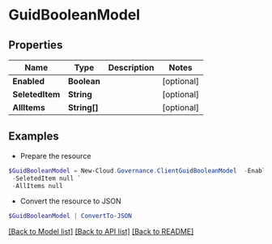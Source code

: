 # GuidBooleanModel
## Properties

Name | Type | Description | Notes
------------ | ------------- | ------------- | -------------
**Enabled** | **Boolean** |  | [optional] 
**SeletedItem** | **String** |  | [optional] 
**AllItems** | **String[]** |  | [optional] 

## Examples

- Prepare the resource
```powershell
$GuidBooleanModel = New-Cloud.Governance.ClientGuidBooleanModel  -Enabled null `
 -SeletedItem null `
 -AllItems null
```

- Convert the resource to JSON
```powershell
$GuidBooleanModel | ConvertTo-JSON
```

[[Back to Model list]](../README.md#documentation-for-models) [[Back to API list]](../README.md#documentation-for-api-endpoints) [[Back to README]](../README.md)

